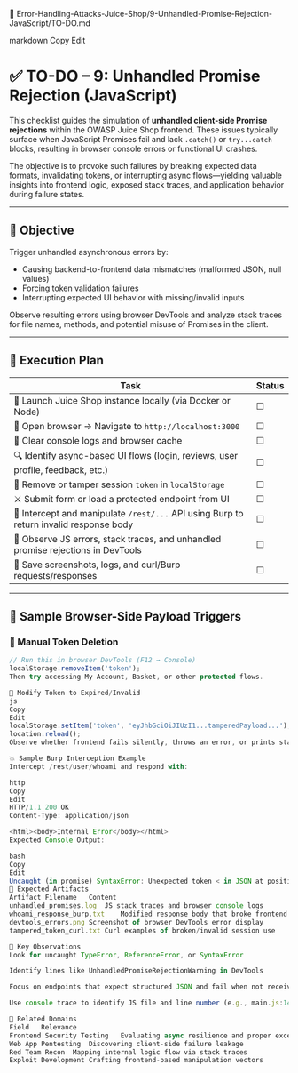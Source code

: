 📁 Error-Handling-Attacks-Juice-Shop/9-Unhandled-Promise-Rejection-JavaScript/TO-DO.md

markdown
Copy
Edit
# ✅ TO-DO – 9: Unhandled Promise Rejection (JavaScript)

This checklist guides the simulation of **unhandled client-side Promise rejections** within the OWASP Juice Shop frontend. These issues typically surface when JavaScript Promises fail and lack `.catch()` or `try...catch` blocks, resulting in browser console errors or functional UI crashes.

The objective is to provoke such failures by breaking expected data formats, invalidating tokens, or interrupting async flows—yielding valuable insights into frontend logic, exposed stack traces, and application behavior during failure states.

---

## 🎯 Objective

Trigger unhandled asynchronous errors by:
- Causing backend-to-frontend data mismatches (malformed JSON, null values)
- Forcing token validation failures
- Interrupting expected UI behavior with missing/invalid inputs

Observe resulting errors using browser DevTools and analyze stack traces for file names, methods, and potential misuse of Promises in the client.

---

## 🧪 Execution Plan

| Task                                                                                  | Status |
|---------------------------------------------------------------------------------------|--------|
| 🚀 Launch Juice Shop instance locally (via Docker or Node)                            | ☐      |
| 🧭 Open browser → Navigate to `http://localhost:3000`                                  | ☐      |
| 🧼 Clear console logs and browser cache                                                | ☐      |
| 🔍 Identify async-based UI flows (login, reviews, user profile, feedback, etc.)       | ☐      |
| 🛑 Remove or tamper session `token` in `localStorage`                                  | ☐      |
| ⚔️ Submit form or load a protected endpoint from UI                                    | ☐      |
| 🧨 Intercept and manipulate `/rest/...` API using Burp to return invalid response body| ☐      |
| 🧠 Observe JS errors, stack traces, and unhandled promise rejections in DevTools      | ☐      |
| 📁 Save screenshots, logs, and curl/Burp requests/responses                           | ☐      |

---

## 🧬 Sample Browser-Side Payload Triggers

### 🔸 Manual Token Deletion

```js
// Run this in browser DevTools (F12 → Console)
localStorage.removeItem('token');
Then try accessing My Account, Basket, or other protected flows.

🔸 Modify Token to Expired/Invalid
js
Copy
Edit
localStorage.setItem('token', 'eyJhbGciOiJIUzI1...tamperedPayload...');
location.reload();
Observe whether frontend fails silently, throws an error, or prints stack trace.

💥 Sample Burp Interception Example
Intercept /rest/user/whoami and respond with:

http
Copy
Edit
HTTP/1.1 200 OK
Content-Type: application/json

<html><body>Internal Error</body></html>
Expected Console Output:

bash
Copy
Edit
Uncaught (in promise) SyntaxError: Unexpected token < in JSON at position 0
🧾 Expected Artifacts
Artifact Filename	Content
unhandled_promises.log	JS stack traces and browser console logs
whoami_response_burp.txt	Modified response body that broke frontend
devtools_errors.png	Screenshot of browser DevTools error display
tampered_token_curl.txt	Curl examples of broken/invalid session use

📌 Key Observations
Look for uncaught TypeError, ReferenceError, or SyntaxError

Identify lines like UnhandledPromiseRejectionWarning in DevTools

Focus on endpoints that expect structured JSON and fail when not received

Use console trace to identify JS file and line number (e.g., main.js:1452)

🧭 Related Domains
Field	Relevance
Frontend Security Testing	Evaluating async resilience and proper exception handling
Web App Pentesting	Discovering client-side failure leakage
Red Team Recon	Mapping internal logic flow via stack traces
Exploit Development	Crafting frontend-based manipulation vectors

